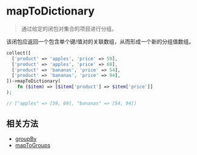 # mapToDictionary

> 通过给定的闭包对集合的项目进行分组。

该闭包应返回一个包含单个键/值对的关联数组，从而形成一个新的分组值数组。

```php
collect([
  ['product' => 'apples', 'price' => 59],
  ['product' => 'apples', 'price' => 69],
  ['product' => 'bananas', 'price' => 54],
  ['product' => 'bananas', 'price' => 94],
])->mapToDictionary(
    fn ($item) => [$item['product'] => $item['price']]
);

// ["apples" => [59, 69], "bananas" => [54, 94]]
```

## 相关方法

- [groupBy](groupBy.md)
- [mapToGroups](mapToGroups.md)